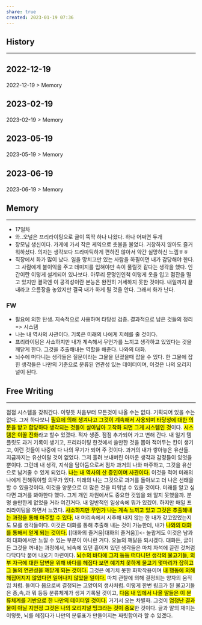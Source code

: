```yaml
---
share: true
created: 2023-01-19 07:36
---
```


## History
---
<h2><span><p>2022-12-19</p></span></h2><p><span><p><span alt="2022-12-19 > Memory" src="2022-12-19#Memory" class="internal-embed">2022-12-19 &gt; Memory</span></p></span></p><h2><span><p>2023-02-19</p></span></h2><p><span><p><span alt="2023-02-19 > Memory" src="2023-02-19#Memory" class="internal-embed">2023-02-19 &gt; Memory</span></p></span></p><h2><span><p>2023-05-19</p></span></h2><p><span><p><span alt="2023-05-19 > Memory" src="2023-05-19#Memory" class="internal-embed">2023-05-19 &gt; Memory</span></p></span></p><h2><span><p>2023-06-19</p></span></h2><p><span><p><span alt="2023-06-19 > Memory" src="2023-06-19#Memory" class="internal-embed">2023-06-19 &gt; Memory</span></p></span></p>


## Memory
---
- 17일차
- 와..오널은 프리라이팅으로 글이 뚝딱 하나 나왔다. 하나 어쩌면 두개
- 장모님 생신이다. 가게에 가서 작은 케익으로 촛불을 불었다. 거창하지 않아도 즐거워하셨다.
  의자는 생각보다 드라마틱하게 편하진 않아서 약간 실망하신 느낌ㅎㅎ 
- 직장에서 화가 많이 났다. 일을 망치고만 있는 사람을 하필이면 내가 감당해야 한다. 그 사람에게 불이익을 주고 데미지를 입혀야만 속이 풀릴것 같다는 생각을 했다.
  인간이란 이렇게 설계되어 있나보다. 아무리 문명인인척 이렇게 옷을 입고 점잔을 떨고 있지만 결국엔 이 공격성이란 본능은 완전히 거세하지 못한 것이다.
  내일까지 끝내라고 으름장을 놓았지만 결국 내가 하게 될 것을 안다. 그래서 화가 난다. 

### FW
- 필요에 의한 탄생. 지속적으로 사용하며 타당성 검증. 결과적으로 남은 것들의 정리 => 시스템
- 나는 내 역사의 사관이다. 기록은 미래의 나에게 지혜를 줄 것이다.
- 프리라이팅은 사소하지만 내가 계속해서 무언가를 느끼고 생각하고 있었다는 것을 깨닫게 한다. 그것을 추출해내는 역할을 해준다. 나와의 대화.
- 뇌수에 떠다니는 생각들은 질문이라는 그물을 던졌을때 잡을 수 있다.
  한 그물에 잡힌 생각들은 나만의 기준으로 분류된 연관성 있는 데이터이며, 이것은 나의 오리지널이 된다.
   

## Free Writing
---
점점 시스템을 갖춰간다. 이렇듯 처음부터 모든것이 나올 수는 없다. 기획되어 있을 수는 없다. 그저 하다보니 <mark class="hltr-red">필요에 의해 생겨나고 그것이 계속해서 사용되며 타당성에 대한 의문을 받고 합당하다 생각되는 것들이 살아남아 고착화 되면 그게 시스템인 것</mark>이다. <mark class="hltr-red">시스템은 이꼴 진화</mark>라고 할수 있겠다. 적자 생존. 점점 추가되어 가고 변해 간다. 내 일기 탬플릿도 과거 기록이 생기고, 프리라이팅 한것에서 쓸만한 것을 뽑아 적어두는 칸이 생기고, 이런 것들이 나중에 다 나의 무기가 되어 주 것이다. 과거의 내가 쌓아놓은 유산들. 지금까지는 유산이랄 것이 없었다. 그저 흘려 보내버린 아까운 생각과 감정들이 있엇을 뿐이다. 그런데 내 생각, 지식을 담아둠으로써 점차 과거의 나와 마주하고, 그것을 유산으로 남겨줄 수 있게 되었다. <mark class="hltr-red">나는 내 역사의 산 증인이며 사관이다.</mark> 이것을 적어 미래의 나에게 전해줘야할 의무가 있다. 미래의 나는 그것으로 과거를 돌아보고 더 나은 선태을 할 수 있을것이다. 이것을 양분으로 더 많은 것을 피워낼 수 있을 것이다. 미래를 알고 싶다면 과거를 봐야한다 했다. 그게 개인 차원에서도 중요한 것임을 왜 알지 못했을까. 분명 쓸만한게 없었을 거라 여긴거다. 내 일반적인 일상속에 뭐가 있겠어. 하지만 매일 프리라이팅을 하면서 느꼈다. <mark class="hltr-red">사소하지만 무언가 나는 계속 느끼고 있고 그것은 추출해내는 과정을 통해 마주할 수 있다.</mark> 내 머리속에서 시추해 내지 않는 한 내가 갖고있었는지도 모를 생각들이다. 이것은 대화를 통해 추출해 내는 것이 가능한데, 내가 <mark class="hltr-red">나와의 대화를 통해서 얻게 되는 것이다.</mark>
[[대화의 즐거움|대화의 즐거움]]<- 놀랍게도 이것은 남과의 대화에서만 느낄 수 있는 부분이 아니란 거다. 오늘의 깨달음 되시겠다. 대화든, 글이든 그것을 꺼내는 과정에서, 뇌속에 있던 흩어져 있던 생각들은 마치 자석에 끌린 것처럼 다닥다닥 붙어 나오기 마련이다.
<mark class="hltr-red">뇌수의 바다에 그저 둥둥 떠다니던 생각의 물고기들, 외부 자극에 대한 답변을 위해 바다를 헤집다 보면 예기치 못하게 물고기 몇마리가 잡히고 그 둘의 연관성을 깨닫게 되는 것이다.</mark> 그것은 예기치 못한 화학작용이며 <mark class="hltr-red">내 행동에 의해 헤집어지지 않았다면 일어나지 않았을 일이다.</mark> 마치 관찰에 의해 결정되는 양자의 움직임 처럼. 들여다 봄으로써 결정되는 고양이의 생사처럼.
이렇게 한번 링크가 된 물고기들은 종,속,과 뭐 등등 분류체계가 생겨 기록될 것이고, <mark class="hltr-red">다음 내 입에서 나올 말들은 이 분류체계를 기반으로 한 나만의 데이터일 것이다.</mark> 거기서 오는 차별화.
그것이 <mark class="hltr-red">엄청난 결과물이 아닐 지언정 그것은 나의 오리지널 띵크라는 것이 중요</mark>한 것이다.
글과 말의 재미는 이렇듯, 뇌를 헤집다가 나만의 분류표가 만들어지는 짜릿함이라 할 수 있겠다.

